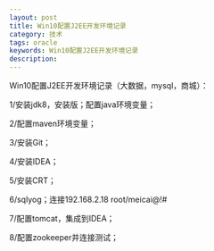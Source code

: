 ```yaml
---
layout: post
title: Win10配置J2EE开发环境记录
category: 技术
tags: oracle
keywords: Win10配置J2EE开发环境记录
description: 
---
```

Win10配置J2EE开发环境记录（大数据，mysql，商城）：

1/安装jdk8，安装版；配置java环境变量；

2/配置maven环境变量；

3/安装Git；

4/安装IDEA；

5/安装CRT；

6/sqlyog；连接192.168.2.18  root/meicai@!#

7/配置tomcat，集成到IDEA；

8/配置zookeeper并连接测试；

